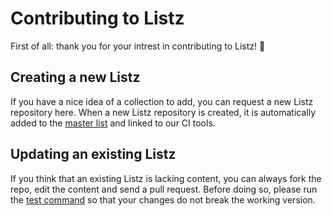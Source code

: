 # Contributing to Listz

First of all: thank you for your intrest in contributing to Listz! 🎉

## Creating a new Listz

If you have a nice idea of a collection to add, you can request a new Listz repository here. When a new Listz repository is created, it is automatically added to the [master list](https://github.com/listz/listz-all) and linked to our CI tools.

## Updating an existing Listz

If you think that an existing Listz is lacking content, you can always fork the repo, edit the content and send a pull request. Before doing so, please run the [test command](https://github.com/listz/listz-template#how-to-use) so that your changes do not break the working version.